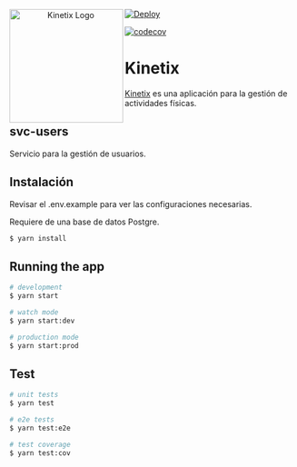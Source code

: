 <p align="center">
  <a href="http://fi.uba.ar/" target="blank"><a href="https://ibb.co/sg2mHKD"><img src="https://i.ibb.co/NFsVS9k/Isotipo.png" alt="Kinetix Logo" width="200" border="0" align="left"/></a></a>
</p>

[![Deploy](https://github.com/taller2-fiufit/svc-users/actions/workflows/cd.yml/badge.svg)](https://github.com/taller2-fiufit/svc-users/actions/workflows/cd.yml)

[![codecov](https://codecov.io/github/taller2-fiufit/svc-users/branch/main/graph/badge.svg?token=5XUJID246G)](https://codecov.io/github/taller2-fiufit/svc-users)

# Kinetix

[Kinetix](https://github.com/taller2-fiufit) es una aplicación para la gestión de actividades físicas.

## svc-users
Servicio para la gestión de usuarios.

## Instalación
Revisar el .env.example para ver las configuraciones necesarias.

Requiere de una base de datos Postgre.

```bash
$ yarn install
```

## Running the app

```bash
# development
$ yarn start

# watch mode
$ yarn start:dev

# production mode
$ yarn start:prod
```

## Test

```bash
# unit tests
$ yarn test

# e2e tests
$ yarn test:e2e

# test coverage
$ yarn test:cov
```

